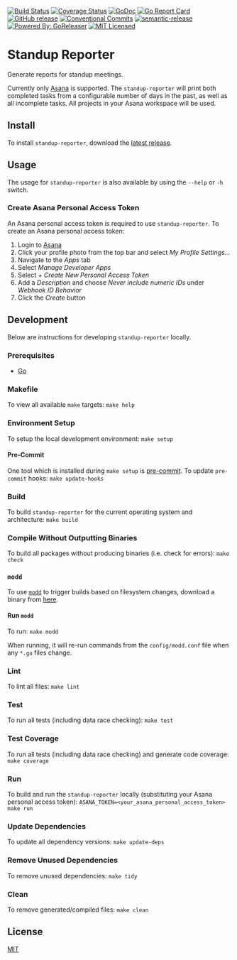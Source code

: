[![Build Status](https://travis-ci.org/jeremy-miller/standup-reporter.svg?branch=master)](https://travis-ci.org/jeremy-miller/standup-reporter)
[![Coverage Status](https://coveralls.io/repos/github/jeremy-miller/standup-reporter/badge.svg?branch=master)](https://coveralls.io/github/jeremy-miller/standup-reporter?branch=master)
[![GoDoc](https://godoc.org/github.com/jeremy-miller/standup-reporter?status.svg)](https://godoc.org/github.com/jeremy-miller/standup-reporter)
[![Go Report Card](https://goreportcard.com/badge/github.com/jeremy-miller/standup-reporter)](https://goreportcard.com/report/github.com/jeremy-miller/standup-reporter)
[![GitHub release](https://img.shields.io/github/release/jeremy-miller/standup-reporter.svg)](https://github.com/jeremy-miller/standup-reporter/releases)
[![Conventional Commits](https://img.shields.io/badge/Conventional%20Commits-1.0.0-yellow.svg)](https://conventionalcommits.org)
[![semantic-release](https://img.shields.io/badge/%20%20%F0%9F%93%A6%F0%9F%9A%80-semantic--release-e10079.svg)](https://github.com/semantic-release/semantic-release)
[![Powered By: GoReleaser](https://img.shields.io/badge/Powered%20By-Goreleaser-brightgreen.svg)](https://github.com/goreleaser)
[![MIT Licensed](https://img.shields.io/badge/license-MIT-blue.svg)](https://github.com/jeremy-miller/standup-reporter/blob/master/LICENSE)


# Standup Reporter
Generate reports for standup meetings.

Currently only [Asana](https://asana.com/) is supported.  The `standup-reporter` will print both completed tasks from a
configurable number of days in the past, as well as all incomplete tasks.  All projects in your Asana workspace will be
used.

## Install
To install `standup-reporter`, download the
[latest release](https://github.com/jeremy-miller/standup-reporter/releases/latest).

## Usage
The usage for `standup-reporter` is also available by using the `--help` or `-h` switch.

### Create Asana Personal Access Token
An Asana personal access token is required to use `standup-reporter`.  To create an Asana personal access token:

1. Login to [Asana](https://asana.com/)
2. Click your profile photo from the top bar and select _My Profile Settings..._
3. Navigate to the _Apps_ tab
4. Select _Manage Developer Apps_
5. Select _+ Create New Personal Access Token_
6. Add a _Description_ and choose _Never include numeric IDs_ under _Webhook ID Behavior_
7. Click the _Create_ button

## Development
Below are instructions for developing `standup-reporter` locally.

### Prerequisites
- [Go](https://golang.org/dl/)

### Makefile
To view all available `make` targets: `make help`

### Environment Setup
To setup the local development environment: `make setup`

#### Pre-Commit
One tool which is installed during `make setup` is [pre-commit](https://pre-commit.com/).  To update `pre-commit`
hooks: `make update-hooks`

### Build
To build `standup-reporter` for the current operating system and architecture: `make build`

### Compile Without Outputting Binaries
To build all packages without producing binaries (i.e. check for errors): `make check`

### `modd`
To use [`modd`](https://github.com/cortesi/modd) to trigger builds based on filesystem changes, download a binary from
[here](https://github.com/cortesi/modd/releases/latest).

#### Run `modd`
To run: `make modd`

When running, it will re-run commands from the `config/modd.conf` file when any `*.go` files change.

### Lint
To lint all files: `make lint`

### Test
To run all tests (including data race checking): `make test`

### Test Coverage
To run all tests (including data race checking) and generate code coverage: `make coverage`

### Run
To build and run the `standup-reporter` locally (substituting your Asana personal access token): `ASANA_TOKEN=<your_asana_personal_access_token> make run`

### Update Dependencies
To update all dependency versions: `make update-deps`

### Remove Unused Dependencies
To remove unused dependencies: `make tidy`

### Clean
To remove generated/compiled files: `make clean`

## License
[MIT](https://github.com/jeremy-miller/standup-reporter/blob/master/LICENSE)
